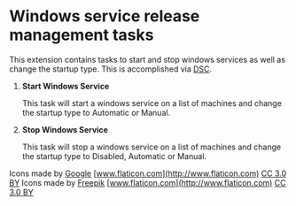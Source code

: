# Windows service release management tasks
This extension contains tasks to start and stop windows services as well as change the startup type. This is accomplished via [DSC](https://msdn.microsoft.com/en-us/powershell/dsc/overview).

1. **Start Windows Service**

	This task will start a windows service on a list of machines and change the startup type to Automatic or Manual.

2. **Stop Windows Service**

	This task will stop a windows service on a list of machines and change the startup type to Disabled, Automatic or Manual.

Icons made by [Google](http://www.flaticon.com/authors/google) [www.flaticon.com](http://www.flaticon.com) [CC 3.0 BY](http://creativecommons.org/licenses/by/3.0/)
Icons made by [Freepik](http://www.freepik.com) [www.flaticon.com](http://www.flaticon.com) [CC 3.0 BY](http://creativecommons.org/licenses/by/3.0/)
